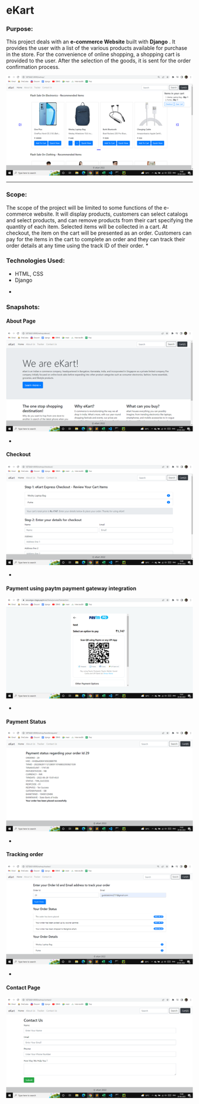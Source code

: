 # eKart

### Purpose:
This project deals with an **e-commerce Website** built with **Django** . It provides the user with a list of the various products available for purchase in the store. For the convenience of online shopping, a shopping cart is provided to the user. After the selection of the goods, it is sent for the order confirmation process. 

<img src="https://github.com/gudelakshmi/eKart/blob/main/imgs/eKart.png" alt=""/>

***
### Scope:
The scope of the project will be limited to some functions of the e-commerce website. It will display products, customers can select catalogs and select products, and can remove products from their cart specifying the quantity of each item. Selected items will be collected in a cart. At checkout, the item on the cart will be presented as an order. Customers can pay for the items in the cart to complete an order and they can track their order details at any time using the track ID of their order. 
*

### Technologies Used:
- HTML, CSS
- Django

*
### Snapshots:

#### About Page
<img src="https://github.com/gudelakshmi/eKart/blob/main/imgs/about.png" alt=""/>

*
#### Checkout
<img src="https://github.com/gudelakshmi/eKart/blob/main/imgs/checkout.png" alt=""/>

*
#### Payment using paytm payment gateway integration
<img src="https://github.com/gudelakshmi/eKart/blob/main/imgs/paytm pg.png" alt=""/>

*
#### Payment Status
<img src="https://github.com/gudelakshmi/eKart/blob/main/imgs/payment status.png" alt=""/>

*
#### Tracking order
<img src="https://github.com/gudelakshmi/eKart/blob/main/imgs/tracker.png" alt=""/>

*
#### Contact Page
<img src="https://github.com/gudelakshmi/eKart/blob/main/imgs/contact_eKart.png" alt=""/>
